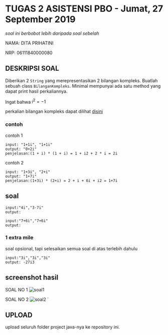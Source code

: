 # TUGAS 2 ASISTENSI PBO - Jumat, 27 September 2019
*soal ini berbobot lebih daripada soal sebelah*

NAMA: DITA PRIHATINI

NRP: 06111840000080


## DESKRIPSI SOAL
Diberikan 2 `String` yang merepresentasikan 2 bilangan kompleks.
Buatlah sebuah class `BilanganKompleks`. Minimal mempunyai ada satu method yang dapat print hasil perkaliannya.

Ingat bahwa $i^2=-1$

perkalian bilangan kompleks dapat dilihat [disini](https://www.khanacademy.org/math/algebra2/x2ec2f6f830c9fb89:complex/x2ec2f6f830c9fb89:complex-mul/a/multiplying-complex-numbers)

### contoh
contoh 1
```
input: "1+1i", "1+1i"
output: "0+2i"
penjelasan:(1 + i) * (1 + i) = 1 + i2 + 2 * i = 2i
```

contoh 2
```
input: "1+3i", "2+i"
output: "1+7i"
penjelasan:(1+3i) * (2+i) = 2 + i + 6i + i2 = 1+7i
```

## soal
```
input:"4i","3-7i"
output:
```

```
input:"7+6i","7+6i"
output:
```

### 1 extra mile
soal opsional, tapi selesaikan semua soal di atas terlebih dahulu
```
input:"3i","3i","3i"
output: -27i3
```

## screenshot hasil
SOAL NO 1
![soal1](https://user-images.githubusercontent.com/49512967/66121551-ae016f80-e607-11e9-85bc-34ef6c100b15.jpg)

SOAL NO 2
![soal2](https://user-images.githubusercontent.com/49512967/66121554-ae9a0600-e607-11e9-9c54-30924e6d3e5e.jpg)
`

## UPLOAD
upload seluruh folder project java-nya ke repository ini.
